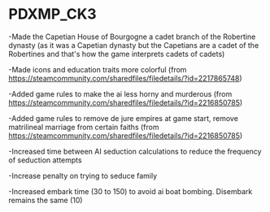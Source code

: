 # PDXMP_CK3

-Made the Capetian House of Bourgogne a cadet branch of the Robertine dynasty (as it was a Capetian dynasty but the Capetians are a cadet of the Robertines and that's how the game interprets cadets of cadets)

-Made icons and education traits more colorful (from https://steamcommunity.com/sharedfiles/filedetails/?id=2217865748)

-Added game rules to make the ai less horny and murderous (from https://steamcommunity.com/sharedfiles/filedetails/?id=2216850785)

-Added game rules to remove de jure empires at game start, remove matrilineal marriage from certain faiths (from https://steamcommunity.com/sharedfiles/filedetails/?id=2216850785)

-Increased time between AI seduction calculations to reduce the frequency of seduction attempts

-Increase penalty on trying to seduce family

-Increased embark time (30 to 150) to avoid ai boat bombing. Disembark remains the same (10)
